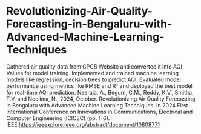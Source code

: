 # Revolutionizing-Air-Quality-Forecasting-in-Bengaluru-with-Advanced-Machine-Learning-Techniques
Gathered air quality data from CPCB Website and converted it into AQI Values for model training. Implemented and trained machine learning models like regression, decision trees to predict AQI. Evaluated model performance using metrics like RMSE and R² and deployed the best model for real-time AQI prediction.
Neeraja, A., Begum, C.M., Reddy, K.V., Smitha, T.V. and Neelima, N., 2024, October. Revolutionizing Air Quality Forecasting in Bengaluru with Advanced Machine Learning Techniques. In 2024 First International Conference on Innovations in Communications, Electrical and Computer Engineering (ICICEC) (pp. 1-6). IEEE.https://ieeexplore.ieee.org/abstract/document/10808771
